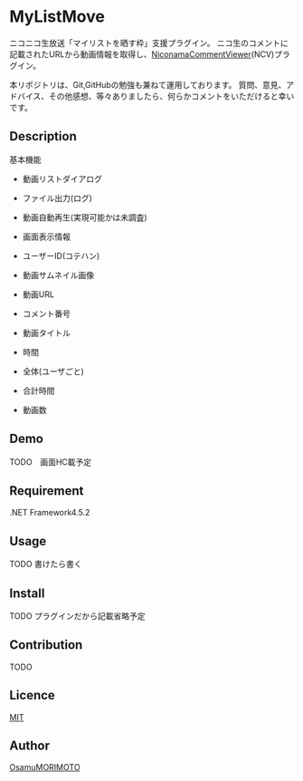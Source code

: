 # MyListMove
ニコニコ生放送「マイリストを晒す枠」支援プラグイン。
ニコ生のコメントに記載されたURLから動画情報を取得し、[NiconamaCommentViewer](http://www.posite-c.com/application/ncv/)(NCV)プラグイン。

本リポジトリは、Git,GitHubの勉強も兼ねて運用しております。
質問、意見、アドバイス、その他感想、等々ありましたら、何らかコメントをいただけると幸いです。

## Description
基本機能
- 動画リストダイアログ
- ファイル出力(ログ)
- 動画自動再生(実現可能かは未調査)

- 画面表示情報
 - ユーザーID(コテハン)
 - 動画サムネイル画像
 - 動画URL
 - コメント番号
 - 動画タイトル
 - 時間


- 全体(ユーザごと)
 - 合計時間
 - 動画数

## Demo
TODO　画面HC載予定

## Requirement
.NET Framework4.5.2

## Usage
TODO 書けたら書く

## Install
TODO プラグインだから記載省略予定

## Contribution
TODO

## Licence

[MIT](https://github.com/OsamuMORIMOTO/MyListMove/blob/master/LICENSE)

## Author

[OsamuMORIMOTO](https://github.com/OsamuMORIMOTO)
